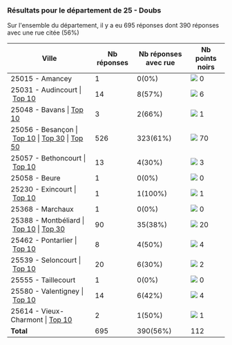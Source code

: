 ### Résultats pour le département de 25 - Doubs

Sur l'ensemble du département, il y a eu 695 réponses dont 390 réponses avec une rue citée (56%)

| Ville | Nb réponses | Nb réponses avec rue | Nb points noirs |
|-------------|-------------|----------------------|-----------------|
|25015 - Amancey|1|0(0%)|<img src="../../img/bar_0.gif" />&nbsp;0|
|25031 - Audincourt&nbsp;&#124;&nbsp;<a href='25031 - Audincourt_top6.md'>Top 10</a>|14|8(57%)|<img src="../../img/bar_5.gif" />&nbsp;6|
|25048 - Bavans&nbsp;&#124;&nbsp;<a href='25048 - Bavans_top1.md'>Top 10</a>|3|2(66%)|<img src="../../img/bar_0.gif" />&nbsp;1|
|25056 - Besançon&nbsp;&#124;&nbsp;<a href='25056 - Besançon_top10.md'>Top 10</a>&nbsp;&#124;&nbsp;<a href='25056 - Besançon_top30.md'>Top 30</a>&nbsp;&#124;&nbsp;<a href='25056 - Besançon_top50.md'>Top 50</a>|526|323(61%)|<img src="../../img/bar_62.gif" />&nbsp;70|
|25057 - Bethoncourt&nbsp;&#124;&nbsp;<a href='25057 - Bethoncourt_top3.md'>Top 10</a>|13|4(30%)|<img src="../../img/bar_2.gif" />&nbsp;3|
|25058 - Beure|1|0(0%)|<img src="../../img/bar_0.gif" />&nbsp;0|
|25230 - Exincourt&nbsp;&#124;&nbsp;<a href='25230 - Exincourt_top1.md'>Top 10</a>|1|1(100%)|<img src="../../img/bar_0.gif" />&nbsp;1|
|25368 - Marchaux|1|0(0%)|<img src="../../img/bar_0.gif" />&nbsp;0|
|25388 - Montbéliard&nbsp;&#124;&nbsp;<a href='25388 - Montbéliard_top10.md'>Top 10</a>&nbsp;&#124;&nbsp;<a href='25388 - Montbéliard_top20.md'>Top 30</a>|90|35(38%)|<img src="../../img/bar_17.gif" />&nbsp;20|
|25462 - Pontarlier&nbsp;&#124;&nbsp;<a href='25462 - Pontarlier_top4.md'>Top 10</a>|8|4(50%)|<img src="../../img/bar_3.gif" />&nbsp;4|
|25539 - Seloncourt&nbsp;&#124;&nbsp;<a href='25539 - Seloncourt_top2.md'>Top 10</a>|20|6(30%)|<img src="../../img/bar_1.gif" />&nbsp;2|
|25555 - Taillecourt|1|0(0%)|<img src="../../img/bar_0.gif" />&nbsp;0|
|25580 - Valentigney&nbsp;&#124;&nbsp;<a href='25580 - Valentigney_top4.md'>Top 10</a>|14|6(42%)|<img src="../../img/bar_3.gif" />&nbsp;4|
|25614 - Vieux-Charmont&nbsp;&#124;&nbsp;<a href='25614 - Vieux-Charmont_top1.md'>Top 10</a>|2|1(50%)|<img src="../../img/bar_0.gif" />&nbsp;1|
| **Total** |695|390(56%)|112|
